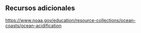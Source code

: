 ## Recursos adicionales

https://www.noaa.gov/education/resource-collections/ocean-coasts/ocean-acidification